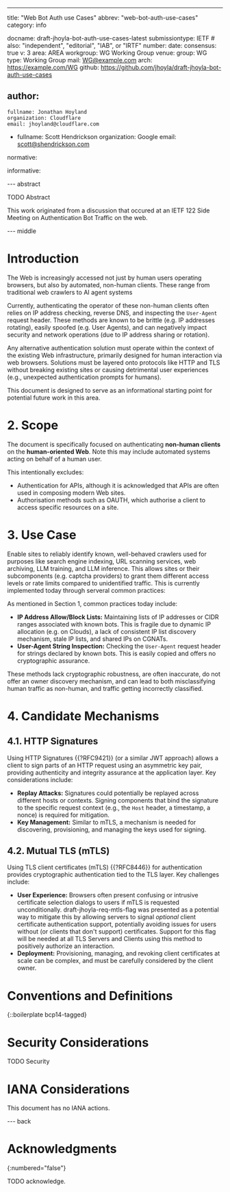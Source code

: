 ---
title: "Web Bot Auth use Cases"
abbrev: "web-bot-auth-use-cases"
category: info

docname: draft-jhoyla-bot-auth-use-cases-latest
submissiontype: IETF  # also: "independent", "editorial", "IAB", or "IRTF"
number:
date:
consensus: true
v: 3
area: AREA
workgroup: WG Working Group
venue:
  group: WG
  type: Working Group
  mail: WG@example.com
  arch: https://example.com/WG
  github: https://github.com/jhoyla/draft-jhoyla-bot-auth-use-cases

author:
 -
    fullname: Jonathan Hoyland
    organization: Cloudflare
    email: jhoyland@cloudflare.com
 -
    fullname: Scott Hendrickson
    organization: Google
    email: scott@shendrickson.com

normative:

informative:


--- abstract

TODO Abstract

This work originated from a discussion that occured at an IETF 122 Side Meeting on Authentication Bot Traffic on the web.


--- middle

# Introduction

The Web is increasingly accessed not just by human users operating browsers, but also by automated, non-human clients. These range from traditional web crawlers to AI agent systems

Currently, authenticating the operator of these non-human clients often relies on IP address checking, reverse DNS, and inspecting the `User-Agent` request header. These methods are known to be brittle (e.g. IP addresses rotating), easily spoofed (e.g. User Agents), and can negatively impact security and network operations (due to IP address sharing or rotation).

Any alternative authentication solution must operate within the context of the existing Web infrastructure, primarily designed for human interaction via web browsers. Solutions must be layered onto protocols like HTTP and TLS without breaking existing sites or causing detrimental user experiences (e.g., unexpected authentication prompts for humans).

This document is designed to serve as an informational starting point for potential future work in this area.

# 2. Scope

The document is specifically focused on authenticating **non-human clients** on the **human-oriented Web**. Note this may include automated systems acting on behalf of a human user.

This intentionally excludes:

* Authentication for APIs, although it is acknowledged that APIs are often used in composing modern Web sites.
* Authorisation methods such as OAUTH, which authorise a client to access specific resources on a site.

# 3. Use Case

Enable sites to reliably identify known, well-behaved crawlers used for purposes like search engine indexing, URL scanning services, web archiving, LLM training, and LLM inference. This allows sites or their subcomponents (e.g. captcha providers) to grant them different access levels or rate limits compared to unidentified traffic. This is currently implemented today through serveral common practices:

As mentioned in Section 1, common practices today include:

* **IP Address Allow/Block Lists:** Maintaining lists of IP addresses or CIDR ranges associated with known bots. This is fragile due to dynamic IP allocation (e.g. on Clouds), a lack of consistent IP list discovery mechanism, stale IP lists, and shared IPs on CGNATs.
* **User-Agent String Inspection:** Checking the `User-Agent` request header for strings declared by known bots. This is easily copied and offers no cryptographic assurance.

These methods lack cryptographic robustness, are often inaccurate, do not offer an owner discovery mechanism, and can lead to both misclassifying human traffic as non-human, and traffic getting incorrectly classified.

# 4. Candidate Mechanisms

## 4.1. HTTP Signatures

Using HTTP Signatures {{?RFC9421}} (or a similar JWT approach) allows a client to sign parts of an HTTP request using an asymmetric key pair, providing authenticity and integrity assurance at the application layer. Key considerations include:

* **Replay Attacks:** Signatures could potentially be replayed across different hosts or contexts. Signing components that bind the signature to the specific request context (e.g., the `Host` header, a timestamp, a nonce) is required for mitigation.
* **Key Management:** Similar to mTLS, a mechanism is needed for discovering, provisioning, and managing the keys used for signing.

## 4.2. Mutual TLS (mTLS)

Using TLS client certificates (mTLS) {{?RFC8446}} for authentication provides cryptographic authentication tied to the TLS layer. Key challenges include:

* **User Experience:** Browsers often present confusing or intrusive certificate selection dialogs to users if mTLS is requested unconditionally. draft-jhoyla-req-mtls-flag was presented as a potential way to mitigate this by allowing servers to signal *optional* client certificate authentication support, potentially avoiding issues for users without (or clients that don't support) certificates. Support for this flag will be needed at all TLS Servers and Clients using this method to positively authorize an interaction.
* **Deployment:** Provisioning, managing, and revoking client certificates at scale can be complex, and must be carefully considered by the client owner.


# Conventions and Definitions

{::boilerplate bcp14-tagged}


# Security Considerations

TODO Security


# IANA Considerations

This document has no IANA actions.


--- back

# Acknowledgments
{:numbered="false"}

TODO acknowledge.
